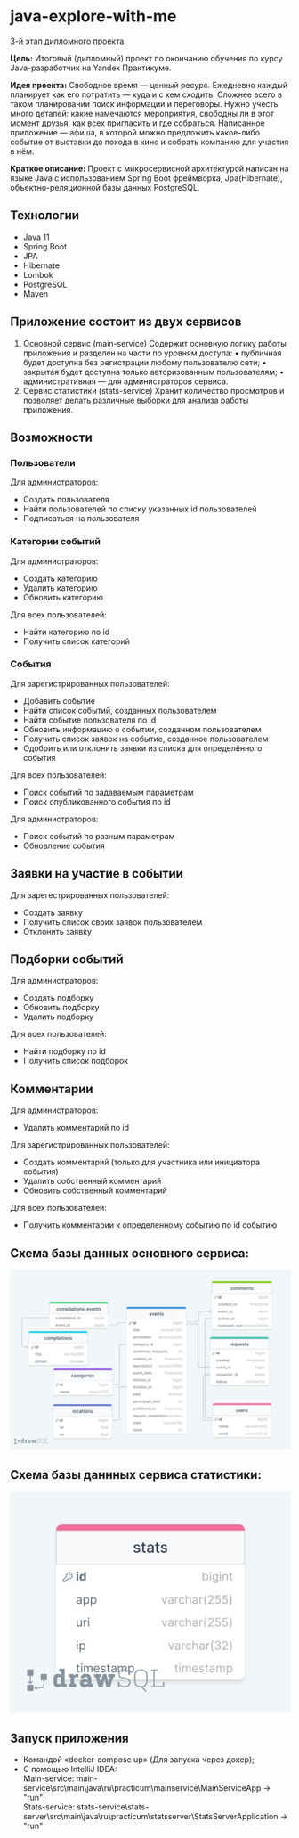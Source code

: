 # java-explore-with-me

[3-й этап дипломного проекта](https://github.com/Varnochka/java-explore-with-me/pull/6) 

__Цель:__ Итоговый (дипломный) проект по окончанию обучения по курсу Java-разработчик на Yandex Практикуме.

__Идея проекта:__ Свободное время — ценный ресурс. Ежедневно каждый планирует как его потратить — куда и с кем сходить. 
Сложнее всего в таком планировании поиск информации и переговоры. Нужно учесть много деталей: какие намечаются мероприятия, 
свободны ли в этот момент друзья, как всех пригласить и где собраться.
Написанное приложение — афиша, в которой можно предложить какое-либо событие от выставки до похода в кино и собрать
компанию для участия в нём.

__Краткое описание:__ Проект с микросервисной архитектурой написан на языке Java с использованием Spring Boot фреймворка, Jpa(Hibernate), 
объектно-реляционной базы данных PostgreSQL.

## Технологии
- Java 11
- Spring Boot
- JPA
- Hibernate
- Lombok
- PostgreSQL
- Maven


## Приложение состоит из двух сервисов
1. Основной сервис (main-service)
Содержит основную логику работы приложения и разделен на части по уровням доступа:
•	публичная будет доступна без регистрации любому пользователю сети;
•	закрытая будет доступна только авторизованным пользователям;
•	административная — для администраторов сервиса.
2. Сервис статистики (stats-service)
Хранит количество просмотров и позволяет делать различные выборки для анализа работы приложения.

## Возможности

### Пользователи 
Для администраторов:
- Создать пользователя
- Найти пользователей по списку указанных id пользователей
- Подписаться на пользователя

### Категории событий
Для администраторов:
- Создать категорию
- Удалить категорию
- Обновить категорию

Для всех пользователей:
- Найти категорию по id
- Получить список категорий

### События
Для зарегистрированных пользователей:
- Добавить событие
- Найти список событий, созданных пользователем
- Найти событие пользователя по id
- Обновить информацию о событии, созданном пользователем
- Получить список заявок на событие, созданное пользователем
- Одобрить или отклонить заявки из списка для определённого события 

Для всех пользователей:
- Поиск событий по задаваемым параметрам
- Поиск опубликованного события по id

Для администраторов:
- Поиск событий по разным параметрам
- Обновление события

## Заявки на участие в событии
Для зарегестрированных пользователей:
- Создать заявку
- Получить список своих заявок пользователем
- Отклонить заявку

## Подборки событий
Для администраторов:
- Создать подборку
- Обновить подборку
- Удалить подборку

Для всех пользователей:
- Найти подборку по id
- Получить список подборок

## Комментарии
Для администраторов:
- Удалить комментарий по id

Для зарегистрированных пользователей:
- Создать комментарий (только для участника или инициатора события)
- Удалить собственный комментарий
- Обновить собственный комментарий

Для всех пользователей:
- Получить комментарии к определенному событию по id событию

## Схема базы данных основного сервиса:
![ewm-main service](diagramMain.jpg)

## Схема базы даннных сервиса статистики:
![ewm-stats-server](diagramStats.jpg)

## Запуск  приложения
- Командой «docker-compose up» (Для запуска через докер);
- С помощью IntelliJ IDEA:  
Main-service: main-service\src\main\java\ru\practicum\mainservice\MainServiceApp -> "run";   
Stats-service: stats-service\stats-server\src\main\java\ru\practicum\statsserver\StatsServerApplication -> "run"

